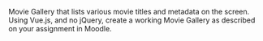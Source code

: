 Movie Gallery that lists various movie titles and metadata on the screen. Using Vue.js, and no jQuery, create a working Movie Gallery as described on your assignment in Moodle.

